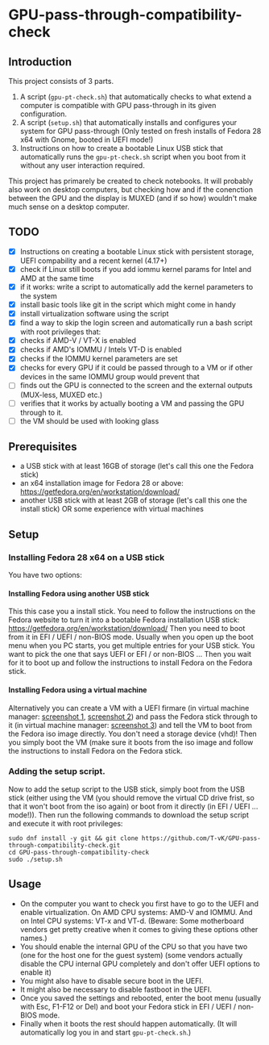 # GPU-pass-through-compatibility-check

## Introduction
This project consists of 3 parts. 
1. A script (`gpu-pt-check.sh`) that automatically checks to what extend a computer is compatible with GPU pass-through in its given configuration.
2. A script (`setup.sh`) that automatically installs and configures your system for GPU pass-through (Only tested on fresh installs of Fedora 28 x64 with Gnome, booted in UEFI mode!)
3. Instructions on how to create a bootable Linux USB stick that automatically runs the `gpu-pt-check.sh` script when you boot from it without any user interaction required.

This project has primarely be created to check notebooks. It will probably also work on desktop computers, but checking how and if the conenction between the GPU and the display is MUXED (and if so how) wouldn't make much sense on a desktop computer.

## TODO
- [x] Instructions on creating a bootable Linux stick with persistent storage, UEFI compability and a recent kernel (4.17+)
- [x] check if Linux still boots if you add iommu kernel params for Intel and AMD at the same time
- [x] if it works: write a script to automatically add the kernel parameters to the system
- [x] install basic tools like git in the script which might come in handy
- [x] install virtualization software using the script
- [x] find a way to skip the login screen and automatically run a bash script with root privileges that:
- [x] checks if AMD-V / VT-X is enabled
- [x] checks if AMD's IOMMU / Intels VT-D is enabled
- [x] checks if the IOMMU kernel parameters are set
- [x] checks for every GPU if it could be passed through to a VM or if other devices in the same IOMMU group would prevent that
- [ ] finds out the GPU is connected to the screen and the external outputs (MUX-less, MUXED etc.)
- [ ] verifies that it works by actually booting a VM and passing the GPU through to it.
- [ ] the VM should be used with looking glass

## Prerequisites

- a USB stick with at least 16GB of storage (let's call this one the Fedora stick)
- an x64 installation image for Fedora 28 or above: https://getfedora.org/en/workstation/download/
- another USB stick with at least 2GB of storage (let's call this one the install stick) OR some experience with virtual machines

## Setup

### Installing Fedora 28 x64 on a USB stick
You have two options:

#### Installing Fedora using another USB stick
This this case you a install stick. You need to follow the instructions on the Fedora website to turn it into a bootable Fedora installation USB stick: https://getfedora.org/en/workstation/download/
Then you need to boot from it in EFI / UEFI / non-BIOS mode. Usually when you open up the boot menu when you PC starts, you get multiple entries for your USB stick. You want to pick the one that says UEFI or EFI / or non-BIOS ...
Then you wait for it to boot up and follow the instructions to install Fedora on the Fedora stick.

#### Installing Fedora using a virtual machine
Alternatively you can create a VM with a UEFI firmare (in virtual machine manager: [screenshot 1](screenshots/vm-advanced-config.png), [screenshot 2](screenshots/vm-uefi.png)) and pass the Fedora stick through to it (in virtual machine manager: [screenshot 3](screenshots/vm-usb-pass-through.png)) and tell the VM to boot from the Fedora iso image directly. You don't need a storage device (vhd)! Then you simply boot the VM (make sure it boots from the iso image and follow the instructions to install Fedora on the Fedora stick.

### Adding the setup script.

Now to add the setup script to the USB stick, simply boot from the USB stick (either using the VM (you should remove the virtual CD drive frist, so that it won't boot from the iso again) or boot from it directly (in EFI / UEFI ... mode!)). Then run the following commands to download the setup script and execute it with root privileges:

```
sudo dnf install -y git && git clone https://github.com/T-vK/GPU-pass-through-compatibility-check.git
cd GPU-pass-through-compatibility-check
sudo ./setup.sh
```

## Usage
- On the computer you want to check you first have to go to the UEFI and enable virtualization. On AMD CPU systems: AMD-V and IOMMU. And on Intel CPU systems: VT-x and VT-d. (Beware: Some motherboard vendors get pretty creative when it comes to giving these options other names.)
- You should enable the internal GPU of the CPU so that you have two (one for the host one for the guest system)
  (some vendors actually disable the CPU internal GPU completely and don't offer UEFI options to enable it)
- You might also have to disable secure boot in the UEFI.
- It might also be necessary to disable fastboot in the UEFI.
- Once you saved the settings and rebooted, enter the boot menu (usually with Esc, F1-F12 or Del) and boot your Fedora stick in EFI / UEFI / non-BIOS mode.
- Finally when it boots the rest should happen automatically. (It will automatically log you in and start `gpu-pt-check.sh`.)
